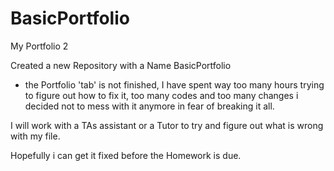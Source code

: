 # BasicPortfolio
My Portfolio 2


Created a new Repository with a Name BasicPortfolio

* the Portfolio 'tab' is not finished, I have spent way too many hours trying to figure out how to fix it, 
 too many codes and too many changes i decided not to mess with it anymore in fear of breaking it all.

I will work with a TAs assistant or a Tutor to try and figure out what is wrong with my file. 

Hopefully i can get it fixed before the Homework is due.